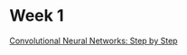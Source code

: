 # Week 1

[Convolutional Neural Networks: Step by Step](https://github.com/caiosainvallio/deeplearning_specialization/blob/master/Convolutional%20Neural%20Networks/week%201/Convolution_model_Step_by_Step_v2a.ipynb)

